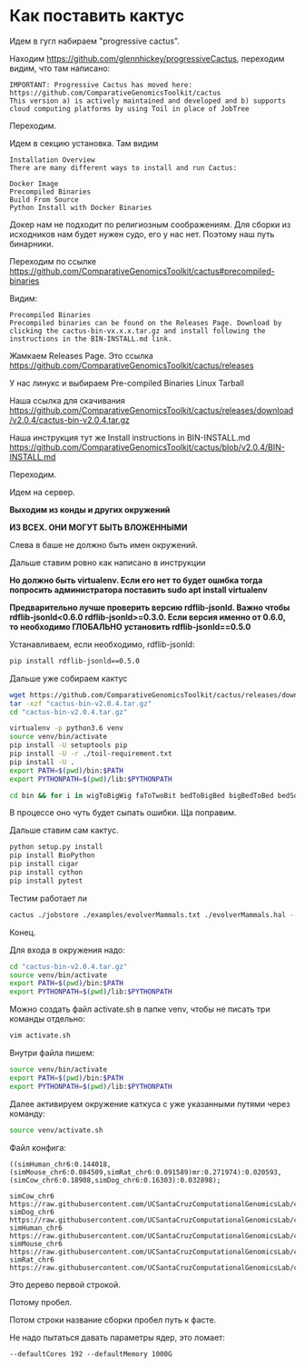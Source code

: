 # Как поставить кактус

Идем в гугл набираем "progressive cactus". 

Находим https://github.com/glennhickey/progressiveCactus, переходим видим, что там написано:

```text
IMPORTANT: Progressive Cactus has moved here:
https://github.com/ComparativeGenomicsToolkit/cactus
This version a) is actively maintained and developed and b) supports cloud computing platforms by using Toil in place of JobTree
```

Переходим.

Идем в секцию установка. Там видим

```text
Installation Overview
There are many different ways to install and run Cactus:

Docker Image
Precompiled Binaries
Build From Source
Python Install with Docker Binaries
```

Докер нам не подходит по религиозным соображениям. Для сборки из исходников нам будет нужен судо, его у нас нет. Поэтому наш путь бинарники.

Переходим по ссылке https://github.com/ComparativeGenomicsToolkit/cactus#precompiled-binaries

Видим:

```text
Precompiled Binaries
Precompiled binaries can be found on the Releases Page. Download by clicking the cactus-bin-vx.x.x.tar.gz and install following the instructions in the BIN-INSTALL.md link.
```

Жамкаем Releases Page. Это ссылка https://github.com/ComparativeGenomicsToolkit/cactus/releases

У нас линукс и выбираем Pre-compiled Binaries Linux Tarball

Наша ссылка для скачивания https://github.com/ComparativeGenomicsToolkit/cactus/releases/download/v2.0.4/cactus-bin-v2.0.4.tar.gz

Наша инструкция тут же Install instructions in BIN-INSTALL.md https://github.com/ComparativeGenomicsToolkit/cactus/blob/v2.0.4/BIN-INSTALL.md

Переходим.

Идем на сервер.

**Выходим из конды и других окружений**

**ИЗ ВСЕХ. ОНИ МОГУТ БЫТЬ ВЛОЖЕННЫМИ**

Слева в баше не должно быть имен окружений.

Дальше ставим ровно как написано в инструкции

**Но должно быть virtualenv. Если его нет то будет ошибка тогда попросить администратора поставить sudo apt install virtualenv**

**Предварительно лучше проверить версию rdflib-jsonld. Важно чтобы rdflib-jsonld<0.6.0 rdflib-jsonld>=0.3.0. Если версия именно от 0.6.0, то необходимо ГЛОБАЛЬНО установить rdflib-jsonld==0.5.0**

Устанавливаем, если необходимо, rdflib-jsonld:
```bash
pip install rdflib-jsonld==0.5.0
```
Дальше уже собираем кактус

```bash
wget https://github.com/ComparativeGenomicsToolkit/cactus/releases/download/v2.0.4/cactus-bin-v2.0.4.tar.gz
tar -xzf "cactus-bin-v2.0.4.tar.gz"
cd "cactus-bin-v2.0.4.tar.gz"

virtualenv -p python3.6 venv
source venv/bin/activate
pip install -U setuptools pip
pip install -U -r ./toil-requirement.txt
pip install -U .
export PATH=$(pwd)/bin:$PATH
export PYTHONPATH=$(pwd)/lib:$PYTHONPATH

cd bin && for i in wigToBigWig faToTwoBit bedToBigBed bigBedToBed bedSort hgGcPercent; do wget -q http://hgdownload.cse.ucsc.edu/admin/exe/linux.x86_64/${i}; chmod ugo+x ${i}; done
```

В процессе оно чуть будет сыпать ошибки. Ща поправим.

Дальше ставим сам кактус.

```bash
python setup.py install
pip install BioPython
pip install cigar
pip install cython
pip install pytest
```

Тестим работает ли

```bash
cactus ./jobstore ./examples/evolverMammals.txt ./evolverMammals.hal --realTimeLogging
```

Конец.

Для входа в окружения надо:

```bash
cd "cactus-bin-v2.0.4.tar.gz"
source venv/bin/activate
export PATH=$(pwd)/bin:$PATH
export PYTHONPATH=$(pwd)/lib:$PYTHONPATH
```
Можно создать файл activate.sh в папке venv, чтобы не писать три команды отдельно:

```bash
vim activate.sh
```
 Внутри файла пишем:
 ```bash
 source venv/bin/activate
 export PATH=$(pwd)/bin:$PATH
 export PYTHONPATH=$(pwd)/lib:$PYTHONPATH
 ```
 Далее активируем окружение каткуса с уже указанными путями через команду:
 ```bash
 source venv/activate.sh
 ```

Файл конфига:

```text
((simHuman_chr6:0.144018,(simMouse_chr6:0.084509,simRat_chr6:0.091589)mr:0.271974):0.020593,(simCow_chr6:0.18908,simDog_chr6:0.16303):0.032898);

simCow_chr6 https://raw.githubusercontent.com/UCSantaCruzComputationalGenomicsLab/cactusTestData/master/evolver/mammals/loci1/simCow.chr6
simDog_chr6 https://raw.githubusercontent.com/UCSantaCruzComputationalGenomicsLab/cactusTestData/master/evolver/mammals/loci1/simDog.chr6
simHuman_chr6 https://raw.githubusercontent.com/UCSantaCruzComputationalGenomicsLab/cactusTestData/master/evolver/mammals/loci1/simHuman.chr6
simMouse_chr6 https://raw.githubusercontent.com/UCSantaCruzComputationalGenomicsLab/cactusTestData/master/evolver/mammals/loci1/simMouse.chr6
simRat_chr6 https://raw.githubusercontent.com/UCSantaCruzComputationalGenomicsLab/cactusTestData/master/evolver/mammals/loci1/simRat.chr6
```

Это дерево первой строкой.

Потому пробел.

Потом строки название сборки пробел путь к фасте.

Не надо пытаться давать параметры ядер, это ломает:

```
--defaultCores 192 --defaultMemory 1000G
```

